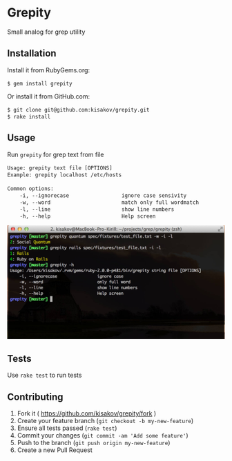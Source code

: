 # Grepity

Small analog for grep utility

## Installation
Install it from RubyGems.org:

    $ gem install grepity

Or install it from GitHub.com:

    $ git clone git@github.com:kisakov/grepity.git
    $ rake install

## Usage

Run `grepity` for grep text from file

    Usage: grepity text file [OPTIONS]
    Example: grepity localhost /etc/hosts

    Common options:
        -i, --ignorecase                 ignore case sensivity
        -w, --word                       match only full wordmatch
        -l, --line                       show line numbers
        -h, --help                       Help screen

![Screenshot](https://github.com/kisakov/grepity/blob/master/example.jpg)

## Tests

Use `rake test` to run tests

## Contributing

1. Fork it ( https://github.com/kisakov/grepity/fork )
2. Create your feature branch (`git checkout -b my-new-feature`)
3. Ensure all tests passed (`rake test`)
4. Commit your changes (`git commit -am 'Add some feature'`)
5. Push to the branch (`git push origin my-new-feature`)
6. Create a new Pull Request
